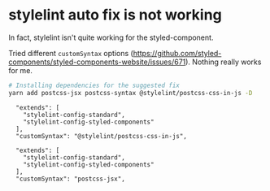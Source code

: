 # stylelint auto fix is not working

In fact, stylelint isn't quite working for the styled-component.

Tried different `customSyntax` options (https://github.com/styled-components/styled-components-website/issues/671). Nothing really works for me.

```bash
# Installing dependencies for the suggested fix
yarn add postcss-jsx postcss-syntax @stylelint/postcss-css-in-js -D
```

```
  "extends": [
    "stylelint-config-standard",
    "stylelint-config-styled-components"
  ],
  "customSyntax": "@stylelint/postcss-css-in-js",
```

```
  "extends": [
    "stylelint-config-standard",
    "stylelint-config-styled-components"
  ],
  "customSyntax": "postcss-jsx",
```
